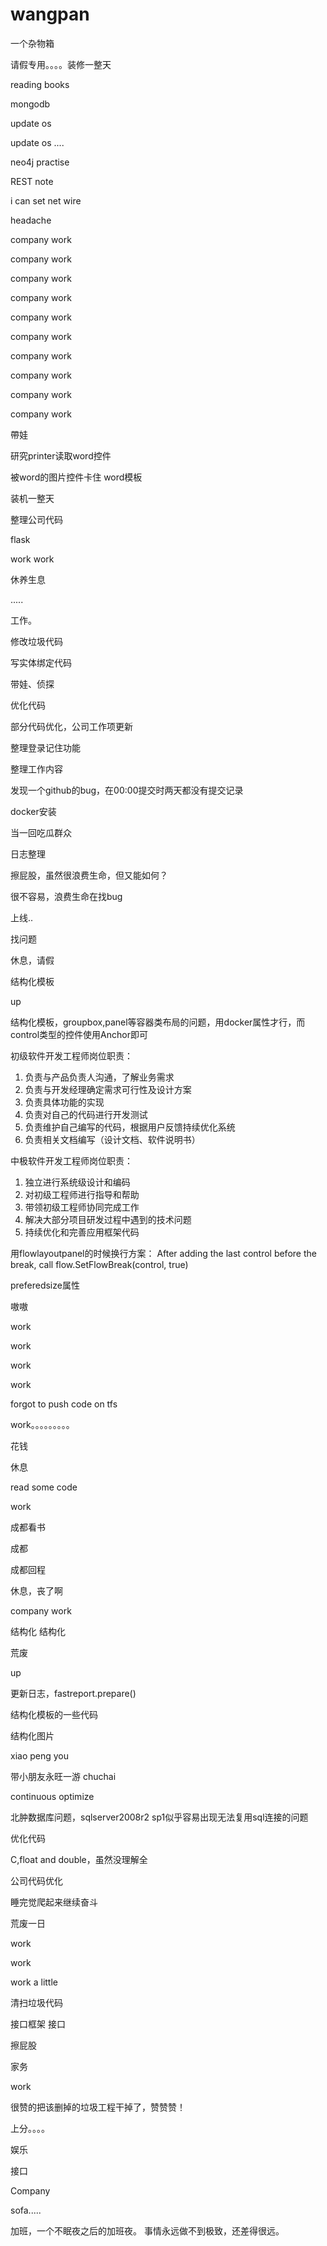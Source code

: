 # wangpan
一个杂物箱

请假专用。。。。装修一整天


reading books

mongodb

update os

update os ....

neo4j practise

REST note

i can set net wire

headache

company work

company work

company work

company work

company work

company work

company work

company work

company work

company work

帶娃

研究printer读取word控件

被word的图片控件卡住
word模板

装机一整天

整理公司代码


flask

work work


休养生息

.....

工作。

修改垃圾代码

写实体绑定代码

带娃、侦探

优化代码

部分代码优化，公司工作项更新

整理登录记住功能

整理工作内容

发现一个github的bug，在00:00提交时两天都没有提交记录

docker安装

当一回吃瓜群众

日志整理

擦屁股，虽然很浪费生命，但又能如何？

很不容易，浪费生命在找bug

上线..


找问题

休息，请假

结构化模板

up

结构化模板，groupbox,panel等容器类布局的问题，用docker属性才行，而control类型的控件使用Anchor即可

初级软件开发工程师岗位职责：
1. 负责与产品负责人沟通，了解业务需求
2. 负责与开发经理确定需求可行性及设计方案
3. 负责具体功能的实现
4. 负责对自己的代码进行开发测试
5. 负责维护自己编写的代码，根据用户反馈持续优化系统
6. 负责相关文档编写（设计文档、软件说明书）


中极软件开发工程师岗位职责：
1. 独立进行系统级设计和编码
2. 对初级工程师进行指导和帮助
3. 带领初级工程师协同完成工作
4. 解决大部分项目研发过程中遇到的技术问题
5. 持续优化和完善应用框架代码

用flowlayoutpanel的时候换行方案：
After adding the last control before the break, call flow.SetFlowBreak(control, true)


preferedsize属性

嗷嗷

work

work

work

work

forgot to push code on tfs

work。。。。。。。。。

花钱

休息

read some code

work

成都看书

成都

成都回程


休息，丧了啊

company work

结构化
结构化

荒废

up

更新日志，fastreport.prepare()

结构化模板的一些代码

结构化图片

xiao peng you

带小朋友永旺一游
chuchai

continuous optimize 

北肿数据库问题，sqlserver2008r2 sp1似乎容易出现无法复用sql连接的问题

优化代码

C,float and double，虽然没理解全

公司代码优化

睡完觉爬起来继续奋斗

荒废一日

work

work

work a little

清扫垃圾代码

接口框架
接口

擦屁股

家务

work

很赞的把该删掉的垃圾工程干掉了，赞赞赞！

上分。。。。

娱乐

接口

Company

sofa.....

加班，一个不眠夜之后的加班夜。
事情永远做不到极致，还差得很远。
